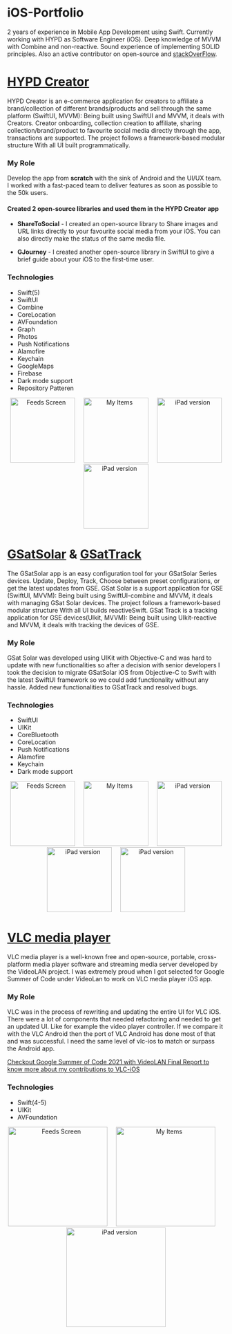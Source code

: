 # iOS-Portfolio
2 years of experience in Mobile App Development using Swift. Currently working with HYPD as Software Engineer (iOS). Deep knowledge of MVVM with Combine and non-reactive. Sound experience of implementing SOLID principles. Also an active contributor on open-source and [stackOverFlow](https://stackoverflow.com/users/12206321/anubhav-singh).

# [HYPD Creator](https://apps.apple.com/in/app/hypd-creators/id1663190583)
HYPD Creator is an e-commerce application for creators to affiliate a brand/collection of different brands/products and sell through the same platform (SwiftUI, MVVM): Being built using SwiftUI and MVVM, it deals with Creators. Creator onboarding, collection creation to affiliate, sharing collection/brand/product to favourite social media directly through the app, transactions are supported. The project follows a framework-based modular structure With all UI built programmatically.

### My Role ###
Develop the app from **scratch** with the sink of Android and the UI/UX team. I worked with a fast-paced team to deliver features as soon as possible to the 50k users.

#### Created 2 open-source libraries and used them in the HYPD Creator app
- **ShareToSocial** - I created an open-source library to Share images and URL links directly to your favourite social media from your iOS. You can also directly make the status of the same media file.

- **GJourney** - I created another open-source library in SwiftUI to give a brief guide about your iOS to the first-time user.

### Technologies ###
* Swift(5)
* SwiftUI
* Combine
* CoreLocation
* AVFoundation
* Graph
* Photos
* Push Notifications
* Alamofire
* Keychain
* GoogleMaps
* Firebase
* Dark mode support
* Repository Patteren

<p align="center">
<img src="https://github.com/anubhavpulkit/GJourney/assets/47811606/8813d485-e47e-4266-bb73-76053b1b2382.png" width="150"  title="Feeds Screen">&nbsp;&nbsp;&nbsp;&nbsp;&nbsp;<img src="https://github.com/anubhavpulkit/GJourney/assets/47811606/ea9f853e-e8f0-473a-b746-210e750de2b1.png" width="150" title="My Items">&nbsp;&nbsp;&nbsp;&nbsp;&nbsp;<img src="https://github.com/anubhavpulkit/GJourney/assets/47811606/4a4e9643-ba80-460c-9cc5-d20c2e7eb349.png" width="150" title="iPad version">&nbsp;&nbsp;&nbsp;&nbsp;&nbsp;<img src="https://github.com/anubhavpulkit/GJourney/assets/47811606/9002ead5-79c8-4d16-97ee-f71b77fec0e5.png" width="150" title="iPad version">&nbsp;&nbsp;&nbsp;&nbsp;&nbsp;<img
</p>

# [GSatSolar‬](https://apps.apple.com/us/app/gsatsolar/id1598082008?platform=iphonee) & [GSatTrack](https://apps.apple.com/us/app/gsattrack-mobile/id509350332?platform=iphone)
The GSatSolar app is an easy configuration tool for your GSatSolar Series devices. Update, Deploy, Track, Choose between preset configurations, or get the latest updates from GSE.
GSat Solar is a support application for GSE (SwiftUI, MVVM): Being built using SwiftUI-combine and MVVM, it deals with managing GSat Solar devices. The project follows a framework-based modular structure With all UI builds reactiveSwift. GSat Track is a tracking application for GSE devices(UIkit, MVVM): Being built using UIkit-reactive and MVVM, it deals with tracking the devices of GSE.

### My Role ###
GSat Solar was developed using UIKit with Objective-C and was hard to update with new functionalities so after a decision with senior developers I took the decision to migrate GSatSolar iOS from Objective-C to Swift with the latest SwiftUI framework so we could add functionality without any hassle. Added new functionalities to GSatTrack and resolved bugs.

### Technologies ###
* SwiftUI
* UIKit
* CoreBluetooth
* CoreLocation
* Push Notifications
* Alamofire
* Keychain
* Dark mode support

<p align="center">
<img src="https://github.com/anubhavpulkit/GJourney/assets/47811606/fbb4abe2-b9dc-4631-9055-a62d8ae2a337" width="150"  title="Feeds Screen">&nbsp;&nbsp;&nbsp;&nbsp;&nbsp;<img src="https://github.com/anubhavpulkit/GJourney/assets/47811606/1a677e33-02bc-4ad9-8fe4-861b6e58d9ae" width="150" title="My Items">&nbsp;&nbsp;&nbsp;&nbsp;&nbsp;<img src="https://github.com/anubhavpulkit/GJourney/assets/47811606/63f9d5e6-084d-4b11-b711-7b567406533a" width="150" title="iPad version">&nbsp;&nbsp;&nbsp;&nbsp;&nbsp;<img src="https://github.com/anubhavpulkit/GJourney/assets/47811606/ed3de9ed-c405-4497-9244-8de589a8c20f" width="150" title="iPad version">&nbsp;&nbsp;&nbsp;&nbsp;&nbsp;<img src="https://github.com/anubhavpulkit/GJourney/assets/47811606/45d4f9fd-fc67-4a61-bf1e-c23b15379442" width="150" title="iPad version">&nbsp;&nbsp;&nbsp;&nbsp;&nbsp;<img 
</p>


# [VLC media player](https://apps.apple.com/us/app/vlc-media-player/id650377962)
VLC media player is a well-known free and open-source, portable, cross-platform media player software and streaming media server developed by the VideoLAN project.
I was extremely proud when I got selected for Google Summer of Code under VideoLan to work on VLC media player iOS app.

### My Role ###

VLC was in the process of rewriting and updating the entire UI for VLC iOS. There were a lot of components that needed refactoring and needed to get an updated UI. Like for example the video player controller. If we compare it with the VLC Android then the port of VLC Android has done most of that and was successful. I need the same level of vlc-ios to match or surpass the Android app.

[Checkout Google Summer of Code 2021 with VideoLAN Final Report to know more about my contributions to VLC-iOS](https://gist.github.com/anubhavpulkit/a2a624ddc141fe2bd231d48a37331df7)

### Technologies ###
* Swift(4-5)
* UIKit
* AVFoundation

<p align="center">
<img src="https://github.com/anubhavpulkit/GJourney/assets/47811606/902fea68-083a-4d3d-91ce-04dc2c8b0480" width="230"  title="Feeds Screen">&nbsp;&nbsp;&nbsp;&nbsp;&nbsp;<img src="https://user-images.githubusercontent.com/47811606/129952956-f9a8150c-86ae-4233-b30e-efbac9fdbd9a.png" width="230" title="My Items">&nbsp;&nbsp;&nbsp;&nbsp;&nbsp;<img src="https://github.com/anubhavpulkit/GJourney/assets/47811606/529cf5ce-d0b8-4134-ac33-ab52e9c39b88" width="230" title="iPad version">
</p>

